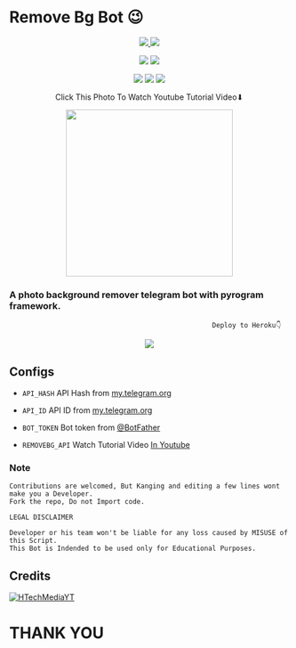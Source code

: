 # Remove Bg Bot 😉 

  </a>
</p>
<p align="center">
  <a href="https://github.com/HTechMediaYT/Remove-BG-Bot/stars">
    <img src="https://img.shields.io/github/stars/HTechMediaYT/Remove-BG-Bot?label=Star&style=social">

  </a>
  
  <a href="https://github.com/HTechMediaYT/Remove-BG-Bot/fork">
    <img src="https://img.shields.io/github/forks/HTechMediaYT/Remove-BG-Bot?label=Fork&style=social">

  </a>  
</p>
<p align="center">
  <a href = "https://telegram.dog/HTechMedia"><img src="https://img.shields.io/badge/HTechMedia-TG--Channel-green?style=for-the-badge&logo=telegram"></a>
  <a href = "https://telegram.dog/HTechMediaSupport"><img src="https://img.shields.io/badge/HTechMedia-TG--Support-orange?style=for-the-badge&logo=telegram"></a>

  </a>  
  
  </a>  
</p>
<p align="center">
  <a href = "http://youtube.com/c/HTechMedia/subscribe"><img src="https://img.shields.io/badge/HTechMedia-Youtube-red?style=for-the-badge&logo=youtube"></a>
  <a href = "https://github.com/HTechMediaYT/Remove-BG-Bot/blob/main/LICENSE"><img src="https://img.shields.io/badge/License-MIT-blue?style=flat"></a>
  <a href = "https://github.com/HTechMediaYT/Remove-BG-Bot"><img src="https://badges.frapsoft.com/os/v2/open-source.svg?v=103"></a>

  </a>  
  
  
  
  
  
  
  
  
  </a>
</p>
<p align="center">
Click This Photo To Watch Youtube Tutorial Video⬇

  </a>
  
 
  </a>
</p>
<p align="center">
<a href = "https://www.youtube.com"><img src="https://telegra.ph/file/267f04ca3df7751883b7f.jpg" width="300px"></a>

  </a>



### A photo background remover telegram bot with pyrogram framework.



                                                       Deploy to Heroku👇
  </a>
</p>
<p align="center">
<a href = "https://heroku.com/deploy?template=https://github.com/HTechMediaYT/Remove-BG-Bot"><img src="https://www.herokucdn.com/deploy/button.svg"></a>

  </a>



## Configs

* `API_HASH` API Hash from [my.telegram.org](https://my.telegram.org/)

* `API_ID` API ID from [my.telegram.org](https://my.telegram.org/)

* `BOT_TOKEN` Bot token from [@BotFather](https://telegram.dog/BotFather)

* `REMOVEBG_API` Watch Tutorial Video [In Youtube](https://www.youtube.com)


### Note

```
Contributions are welcomed, But Kanging and editing a few lines wont make you a Developer.
Fork the repo, Do not Import code.

```

```
LEGAL DISCLAIMER

Developer or his team won't be liable for any loss caused by MISUSE of this Script.
This Bot is Indended to be used only for Educational Purposes.

```

## Credits

[![HTechMediaYT](https://img.shields.io/badge/HTechMedia-Youtube-red?style=for-the-badge&logo=youtube)](http://youtube.com/c/HTechMedia/subscribe)


# THANK YOU

